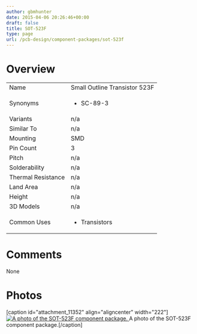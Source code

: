 ```yaml
---
author: gbmhunter
date: 2015-04-06 20:26:46+00:00
draft: false
title: SOT-523F
type: page
url: /pcb-design/component-packages/sot-523f
---
```


# Overview


<table style="width: 600px;" >
<tbody >
<tr >

<td >Name
</td>

<td >Small Outline Transistor 523F
</td>
</tr>
<tr >

<td >Synonyms
</td>

<td >



  * SC-89-3


</td>
</tr>
<tr >

<td >Variants
</td>

<td >n/a
</td>
</tr>
<tr >

<td >Similar To
</td>

<td >n/a
</td>
</tr>
<tr >

<td >Mounting
</td>

<td >SMD
</td>
</tr>
<tr >

<td >Pin Count
</td>

<td >3
</td>
</tr>
<tr >

<td >Pitch
</td>

<td >n/a
</td>
</tr>
<tr >

<td >Solderability
</td>

<td >n/a
</td>
</tr>
<tr >

<td >Thermal Resistance
</td>

<td >n/a
</td>
</tr>
<tr >

<td >Land Area
</td>

<td >n/a
</td>
</tr>
<tr >

<td >Height
</td>

<td >n/a
</td>
</tr>
<tr >

<td >3D Models
</td>

<td >n/a
</td>
</tr>
<tr >

<td >Common Uses
</td>

<td >



  * Transistors


</td>
</tr>
</tbody>
</table>


# Comments




None




# Photos


[caption id="attachment_11352" align="aligncenter" width="222"][![A photo of the SOT-523F component package.](http://blog.mbedded.ninja/wp-content/uploads/2015/04/sot-523f-component-package-photo.jpg)
](http://blog.mbedded.ninja/wp-content/uploads/2015/04/sot-523f-component-package-photo.jpg) A photo of the SOT-523F component package.[/caption]
